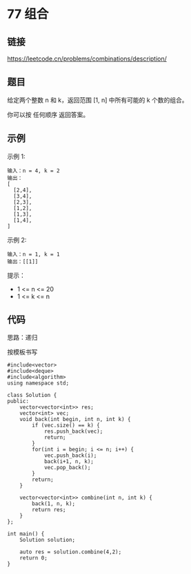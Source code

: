 # 77 组合
## 链接
https://leetcode.cn/problems/combinations/description/

## 题目 
给定两个整数 n 和 k，返回范围 [1, n] 中所有可能的 k 个数的组合。

你可以按 任何顺序 返回答案。

## 示例
示例 1:
```
输入：n = 4, k = 2
输出：
[
  [2,4],
  [3,4],
  [2,3],
  [1,2],
  [1,3],
  [1,4],
]
```
示例 2:
```
输入：n = 1, k = 1
输出：[[1]]
```

提示：

- 1 <= n <= 20
- 1 <= k <= n

## 代码
思路：递归

按模板书写

```
#include<vector>
#include<deque>
#include<algorithm>
using namespace std;

class Solution {
public:
    vector<vector<int>> res;
    vector<int> vec;
    void back(int begin, int n, int k) {
        if (vec.size() == k) {
            res.push_back(vec);
            return;
        }
        for(int i = begin; i <= n; i++) {
            vec.push_back(i);
            back(i+1, n, k);
            vec.pop_back();
        }
        return;
    }
    
    vector<vector<int>> combine(int n, int k) {
        back(1, n, k);
        return res;
    }
};

int main() {
    Solution solution;

    auto res = solution.combine(4,2);
    return 0;
}
```